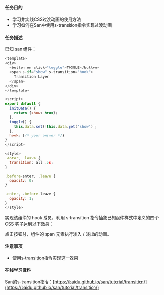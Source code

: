 #### 任务目的
- 学习并实践CSS过渡动画的使用方法
- 学习如何在San中使用s-transition指令实现过渡动画

#### 任务描述
已知 san 组件：
```js
<template>
<div>
  <button on-click="toggle">TOGGLE</button>
  <span s-if="show" s-transition="hook">
    Transition Layer
  </span>
</div>
</template>

<script>
export default {
  initData() {
    return {show: true};
  },
  toggle() {
    this.data.set(!this.data.get('show'));
  },
  hook: {/* your answer */}
}
</script>

<style>
.enter, .leave {
  transition: all .5s;
}

.before-enter, .leave {
  opacity: 0;
}

.enter, .before-leave {
  opacity: 1;
}
</style>
```

实现该组件的 hook 成员，利用 s-transition 指令抽象已知组件样式中定义的四个 CSS 钩子达到以下效果：
<br/>

点击按钮时，组件的 span 元素执行淡入 / 淡出的动画。

#### 注意事项
- 使用s-transition指令实现这一效果

#### 在线学习资料
San的s-transition指令：[https://baidu.github.io/san/tutorial/transition/](https://baidu.github.io/san/tutorial/transition/)